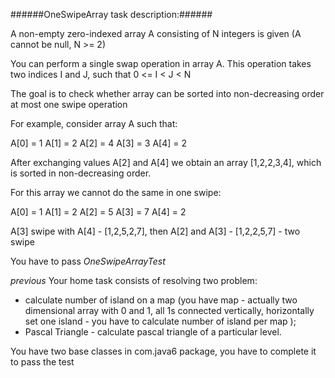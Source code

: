 ######OneSwipeArray task description:######

A non-empty zero-indexed array A consisting of N integers is given (A cannot be null, N >= 2)

You can perform a single swap operation in array A. This operation takes two indices I and J,
such that 0 <= I < J < N

The goal is to check whether array can be sorted into non-decreasing order at most one swipe operation

For example, consider array A such that:

A[0] = 1
A[1] = 2
A[2] = 4
A[3] = 3
A[4] = 2

After exchanging values A[2] and A[4] we obtain an array [1,2,2,3,4], which is sorted in non-decreasing order.

For this array we cannot do the same in one swipe:

A[0] = 1
A[1] = 2
A[2] = 5
A[3] = 7
A[4] = 2

A[3] swipe with A[4] - [1,2,5,2,7], then A[2] and A[3] - [1,2,2,5,7] - two swipe

You have to pass *OneSwipeArrayTest*

_previous_ Your home task consists of resolving two problem:
 - calculate number of island on a map (you have map - actually two dimensional array with 0 and 1,
    all 1s connected vertically, horizontally set one island - you have to calculate number of island per map );
 - Pascal Triangle  - calculate pascal triangle of a particular level.

You have two base classes in com.java6 package, you have to complete it to pass the test


